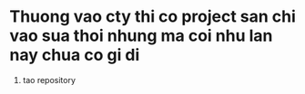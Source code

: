 # Thuong vao cty thi co project san chi vao sua thoi nhung ma coi nhu lan nay chua co gi di

1. tao repository

